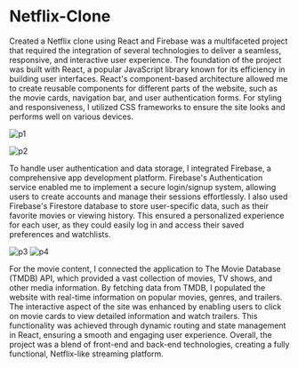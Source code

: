 # Netflix-Clone


 
Created a Netflix clone using React and Firebase was a multifaceted project that required the integration of several technologies to deliver a seamless, responsive, and interactive user experience. The foundation of the project was built with React, a popular JavaScript library known for its efficiency in building user interfaces. React's component-based architecture allowed me to create reusable components for different parts of the website, such as the movie cards, navigation bar, and user authentication forms. For styling and responsiveness, I utilized CSS frameworks to ensure the site looks and performs well on various devices.

![p1](https://github.com/Sarth1112/Netflix-Clone/assets/157765817/d735b318-878a-4cf0-a41f-ed08ceaef29f)

![p2](https://github.com/Sarth1112/Netflix-Clone/assets/157765817/335d491e-93a9-4f6c-8611-93abc6981dda)

To handle user authentication and data storage, I integrated Firebase, a comprehensive app development platform. Firebase's Authentication service enabled me to implement a secure login/signup system, allowing users to create accounts and manage their sessions effortlessly. I also used Firebase's Firestore database to store user-specific data, such as their favorite movies or viewing history. This ensured a personalized experience for each user, as they could easily log in and access their saved preferences and watchlists.

![p3](https://github.com/Sarth1112/Netflix-Clone/assets/157765817/37af21c6-678d-430e-81d4-0615871069f1)
![p4](https://github.com/Sarth1112/Netflix-Clone/assets/157765817/efad83b9-66be-4a1f-b5a6-63b2ea3aa6d9)

For the movie content, I connected the application to The Movie Database (TMDB) API, which provided a vast collection of movies, TV shows, and other media information. By fetching data from TMDB, I populated the website with real-time information on popular movies, genres, and trailers. The interactive aspect of the site was enhanced by enabling users to click on movie cards to view detailed information and watch trailers. This functionality was achieved through dynamic routing and state management in React, ensuring a smooth and engaging user experience. Overall, the project was a blend of front-end and back-end technologies, creating a fully functional, Netflix-like streaming platform.





